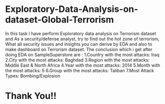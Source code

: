 # Exploratory-Data-Analysis-on-dataset-Global-Terrorism
In this task I have perform Exploratory data analysis on Terrorism dataset and As a security/defense analyst, try to find out the hot zone of terrorism, What all security issues and insights you can derive by EDA and also to make dashboard on Terrorism dataset. The conclusion which i get after doing EDA on SampleSuperstore are :
1.Country with the most attacks: Iraq
2.City with the most attacks: Baghdad
3.Region with the most attacks: Middle East & North Africa
4.Year with the most attacks: 2014
5.Month with the most attacks: 5
6.Group with the most attacks: Taliban
7.Most Attack Types: Bombing/Explosion

# Thank You!!
